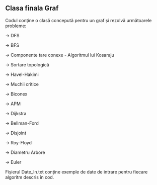 ## Clasa finala Graf

Codul conține o clasă concepută pentru un graf și rezolvă următoarele probleme:

-> DFS

-> BFS

-> Componente tare conexe - Algoritmul lui Kosaraju

-> Sortare topologică

-> Havel-Hakimi

-> Muchii critice

-> Biconex

-> APM

-> Dijkstra

-> Bellman-Ford

-> Disjoint

-> Roy-Floyd

-> Diametru Arbore

-> Euler

Fișierul Date_In.txt conține exemple de date de intrare pentru fiecare algoritm descris în cod.
